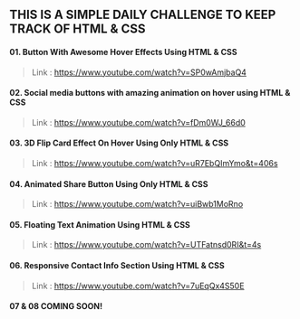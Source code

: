 ## THIS IS A SIMPLE DAILY CHALLENGE TO KEEP TRACK OF HTML & CSS

#### 01. Button With Awesome Hover Effects Using HTML & CSS

> Link : https://www.youtube.com/watch?v=SP0wAmjbaQ4


#### 02. Social media buttons with amazing animation on hover using HTML & CSS

> Link : https://www.youtube.com/watch?v=fDm0WJ_66d0


#### 03. 3D Flip Card Effect On Hover Using Only HTML & CSS

> Link : https://www.youtube.com/watch?v=uR7EbQImYmo&t=406s


#### 04. Animated Share Button Using Only HTML & CSS

> Link : https://www.youtube.com/watch?v=uiBwb1MoRno


#### 05. Floating Text Animation Using HTML & CSS

> Link : https://www.youtube.com/watch?v=UTFatnsd0RI&t=4s


#### 06. Responsive Contact Info Section Using HTML & CSS

> Link : https://www.youtube.com/watch?v=7uEqQx4S50E


#### 07 & 08 COMING SOON!


